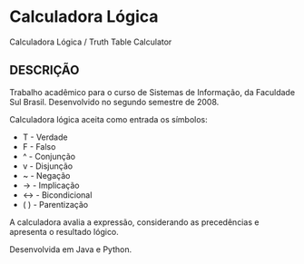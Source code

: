 Calculadora Lógica
==================

Calculadora Lógica / Truth Table Calculator


DESCRIÇÃO
---------
Trabalho acadêmico para o curso de Sistemas de Informação, da Faculdade Sul Brasil. Desenvolvido no segundo semestre de 2008.

Calculadora lógica aceita como entrada os símbolos:
* T - Verdade
* F - Falso
* ^ - Conjunção
* v - Disjunção
* ~ - Negação
* -> - Implicação
* <-> - Bicondicional
* ( ) - Parentização

A calculadora avalia a expressão, considerando as precedências e apresenta o resultado lógico.

Desenvolvida em Java e Python.